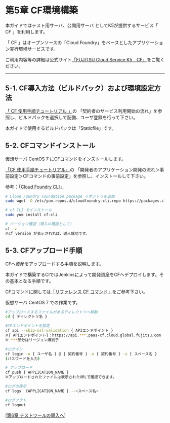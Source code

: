 # 第5章 CF環境構築

本ガイドではテスト用サーバ、公開用サーバ としてK5が提供するサービス「 CF 」を利用します。

「 CF 」はオープンソースの「Cloud Foundry」をベースとしたアプリケーション実行環境サービスです。

ご利用内容等の詳細は公式サイト[「FUJITSU Cloud Service K5　CF」](http://jp.fujitsu.com/solutions/cloud/k5/function/paas/cf/ )をご覧ください。

-----------------------------------------------------------------------------------------------------

## 5-1. CF導入方法（ビルドパック）および環境設定方法

[「 CF 使用手順チュートリアル 」](https://cf-docs.jp-east-1.paas.cloud.global.fujitsu.com/ja/manual/tut/tut/topics/preface.html)の
「契約者のサービス利用開始の流れ」を参照し、ビルドパックを選択して配備、ユーザ登録を行って下さい。

本ガイドで使用するビルドパックは「Staticfile」です。

## 5-2. CFコマンドインストール

仮想サーバ CentOS 7 にCFコマンドをインストールします。

[「CF 使用手順チュートリアル」](https://cf-docs.jp-east-1.paas.cloud.global.fujitsu.com/ja/manual/tut/tut/topics/preface.html)の
「開発者のアプリケーション開発の流れ＞事前設定＞CFコマンドの事前設定」を参照し、インストールして下さい。

参考：[「Cloud Foundry CLI」](https://github.com/cloudfoundry/cli#installing-using-a-package-manager)

```bash
# Cloud Foundry Foundation package リポジトリを追加
sudo wget -O /etc/yum.repos.d/cloudfoundry-cli.repo https://packages.cloudfoundry.org/fedora/cloudfoundry-cli.repo

# cf CLI をインストール
sudo yum install cf-cli

# バージョン確認（導入の確認として）
cf -v
※cf version が表示されれば、導入成功です。
```

## 5-3. CFアップロード手順

CFへ資産をアップロードする手順を説明します。

本ガイドで構築するCIではJenkinsによって開発資産をCFへデプロイします。その基本となる手順です。

CFコマンドに関しては[「リファレンス CF コマンド」](https://cf-docs.jp-east-1.paas.cloud.global.fujitsu.com/ja/manual/ref/ref/topics/c-cf-cli.html)をご参考下さい。

仮想サーバ CentOS 7 での作業です。

```bash
#アップロードするファイルがあるディレクトリへ移動
cd { ディレクトリ名 }

#CFエンドポイントを設定
cf api --skip-ssl-validation { APIエンドポイント }
※{ APIエンドポイント}：https://api.***.paas-cf.cloud.global.fujitsu.com 
※ ***部分はリージョン識別子

#ログイン
cf login -u { ユーザ名 } @ { 契約番号 } -o { 契約番号 } -s { スペース名 }
(パスワードを入力)

# アップロード
cf push { APPLICATION_NAME }
※アップロードされたファイルは表示されたURLで確認できます。

#ログの表示
cf logs  {APPLICATION_NAME } --<スペース名>

#ログアウト
cf logout

```

[[第6章 テストツールの導入へ]](test-tools.md)
